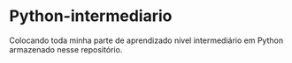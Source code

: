 # Python-intermediario
Colocando toda minha parte de aprendizado nível intermediário em Python armazenado nesse repositório.
